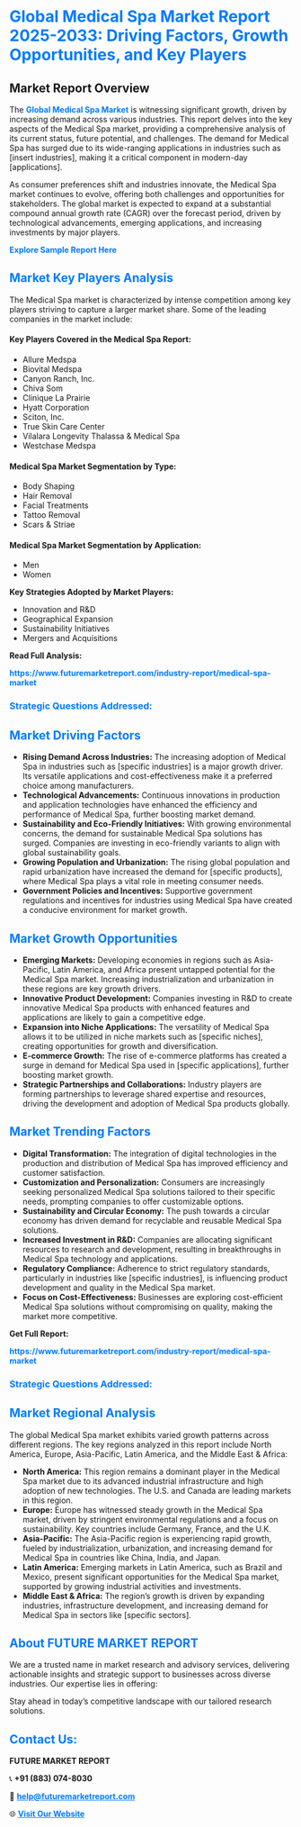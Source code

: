 <h1 style="color: #007BFF;">Global Medical Spa Market Report 2025-2033: Driving Factors, Growth Opportunities, and Key Players</h1>

<section id="overview">
<h2>Market Report Overview</h2>
<p>The <a href="https://www.futuremarketreport.com/industry-report/medical-spa-market" style="color: #007BFF; text-decoration: none;"><strong>Global Medical Spa Market</strong></a> is witnessing significant growth, driven by increasing demand across various industries. This report delves into the key aspects of the Medical Spa market, providing a comprehensive analysis of its current status, future potential, and challenges. The demand for Medical Spa has surged due to its wide-ranging applications in industries such as [insert industries], making it a critical component in modern-day [applications].</p>
<p>As consumer preferences shift and industries innovate, the Medical Spa market continues to evolve, offering both challenges and opportunities for stakeholders. The global market is expected to expand at a substantial compound annual growth rate (CAGR) over the forecast period, driven by technological advancements, emerging applications, and increasing investments by major players.</p>
</section>

<section id="overview">
<p><a href="https://www.futuremarketreport.com/request-sample/reportId=35325" style="color: #007BFF; text-decoration: none;"><strong>Explore Sample Report Here</strong></a></p>
</section>

<section id="key-players">
<h2 style="color: #007BFF;">Market Key Players Analysis</h2>
<p>The Medical Spa market is characterized by intense competition among key players striving to capture a larger market share. Some of the leading companies in the market include:</p>
<h4>Key Players Covered in the Medical Spa Report:</h4>
<ul><li>Allure Medspa</li><li>Biovital Medspa</li><li>Canyon Ranch, Inc.</li><li>Chiva Som</li><li>Clinique La Prairie</li><li>Hyatt Corporation</li><li>Sciton, Inc.</li><li>True Skin Care Center</li><li>Vilalara Longevity Thalassa &amp; Medical Spa</li><li>Westchase Medspa</li></ul>
<h4>Medical Spa Market Segmentation by Type:</h4>
<ul><li>Body Shaping</li><li>Hair Removal</li><li>Facial Treatments</li><li>Tattoo Removal</li><li>Scars &amp; Striae</li></ul>

<h4>Medical Spa Market Segmentation by Application:</h4>
<ul><li>Men</li><li>Women</li></ul>
<p><strong>Key Strategies Adopted by Market Players:</strong></p>
<ul>
<li>Innovation and R&D</li>
<li>Geographical Expansion</li>
<li>Sustainability Initiatives</li>
<li>Mergers and Acquisitions</li>
</ul>
</section>

<section>
<p><strong>Read Full Analysis: </strong></p><a href="https://www.futuremarketreport.com/industry-report/medical-spa-market" style="color: #007BFF; text-decoration: none;"><strong>https://www.futuremarketreport.com/industry-report/medical-spa-market</strong></a>
<h3 style="color: #007BFF;">Strategic Questions Addressed:</h3>
</section>

<section id="driving-factors">
<h2 style="color: #007BFF;">Market Driving Factors</h2>
<ul>
<li><strong>Rising Demand Across Industries:</strong> The increasing adoption of Medical Spa in industries such as [specific industries] is a major growth driver. Its versatile applications and cost-effectiveness make it a preferred choice among manufacturers.</li>
<li><strong>Technological Advancements:</strong> Continuous innovations in production and application technologies have enhanced the efficiency and performance of Medical Spa, further boosting market demand.</li>
<li><strong>Sustainability and Eco-Friendly Initiatives:</strong> With growing environmental concerns, the demand for sustainable Medical Spa solutions has surged. Companies are investing in eco-friendly variants to align with global sustainability goals.</li>
<li><strong>Growing Population and Urbanization:</strong> The rising global population and rapid urbanization have increased the demand for [specific products], where Medical Spa plays a vital role in meeting consumer needs.</li>
<li><strong>Government Policies and Incentives:</strong> Supportive government regulations and incentives for industries using Medical Spa have created a conducive environment for market growth.</li>
</ul>
</section>

<section id="growth-opportunities">
<h2 style="color: #007BFF;">Market Growth Opportunities</h2>
<ul>
<li><strong>Emerging Markets:</strong> Developing economies in regions such as Asia-Pacific, Latin America, and Africa present untapped potential for the Medical Spa market. Increasing industrialization and urbanization in these regions are key growth drivers.</li>
<li><strong>Innovative Product Development:</strong> Companies investing in R&D to create innovative Medical Spa products with enhanced features and applications are likely to gain a competitive edge.</li>
<li><strong>Expansion into Niche Applications:</strong> The versatility of Medical Spa allows it to be utilized in niche markets such as [specific niches], creating opportunities for growth and diversification.</li>
<li><strong>E-commerce Growth:</strong> The rise of e-commerce platforms has created a surge in demand for Medical Spa used in [specific applications], further boosting market growth.</li>
<li><strong>Strategic Partnerships and Collaborations:</strong> Industry players are forming partnerships to leverage shared expertise and resources, driving the development and adoption of Medical Spa products globally.</li>
</ul>
</section>

<section id="trending-factors">
<h2 style="color: #007BFF;">Market Trending Factors</h2>
<ul>
<li><strong>Digital Transformation:</strong> The integration of digital technologies in the production and distribution of Medical Spa has improved efficiency and customer satisfaction.</li>
<li><strong>Customization and Personalization:</strong> Consumers are increasingly seeking personalized Medical Spa solutions tailored to their specific needs, prompting companies to offer customizable options.</li>
<li><strong>Sustainability and Circular Economy:</strong> The push towards a circular economy has driven demand for recyclable and reusable Medical Spa solutions.</li>
<li><strong>Increased Investment in R&D:</strong> Companies are allocating significant resources to research and development, resulting in breakthroughs in Medical Spa technology and applications.</li>
<li><strong>Regulatory Compliance:</strong> Adherence to strict regulatory standards, particularly in industries like [specific industries], is influencing product development and quality in the Medical Spa market.</li>
<li><strong>Focus on Cost-Effectiveness:</strong> Businesses are exploring cost-efficient Medical Spa solutions without compromising on quality, making the market more competitive.</li>
</ul>
</section>

<section>
<p><strong>Get Full Report: </strong></p><a href="https://www.futuremarketreport.com/industry-report/medical-spa-market" style="color: #007BFF; text-decoration: none;"><strong>https://www.futuremarketreport.com/industry-report/medical-spa-market</strong></a>
<h3 style="color: #007BFF;">Strategic Questions Addressed:</h3>
</section>


<section id="regional-analysis">
<h2 style="color: #007BFF;">Market Regional Analysis</h2>
<p>The global Medical Spa market exhibits varied growth patterns across different regions. The key regions analyzed in this report include North America, Europe, Asia-Pacific, Latin America, and the Middle East & Africa:</p>
<ul>
<li><strong>North America:</strong> This region remains a dominant player in the Medical Spa market due to its advanced industrial infrastructure and high adoption of new technologies. The U.S. and Canada are leading markets in this region.</li>
<li><strong>Europe:</strong> Europe has witnessed steady growth in the Medical Spa market, driven by stringent environmental regulations and a focus on sustainability. Key countries include Germany, France, and the U.K.</li>
<li><strong>Asia-Pacific:</strong> The Asia-Pacific region is experiencing rapid growth, fueled by industrialization, urbanization, and increasing demand for Medical Spa in countries like China, India, and Japan.</li>
<li><strong>Latin America:</strong> Emerging markets in Latin America, such as Brazil and Mexico, present significant opportunities for the Medical Spa market, supported by growing industrial activities and investments.</li>
<li><strong>Middle East & Africa:</strong> The region’s growth is driven by expanding industries, infrastructure development, and increasing demand for Medical Spa in sectors like [specific sectors].</li>
</ul>
</section>

<footer>
<h2 style="color: #007BFF;">About FUTURE MARKET REPORT</h2>
<p>We are a trusted name in market research and advisory services, delivering actionable insights and strategic support to businesses across diverse industries. Our expertise lies in offering:</p>

<p>Stay ahead in today’s competitive landscape with our tailored research solutions.</p>

<h2 style="color: #007BFF;">Contact Us:</h2>
<p><strong>FUTURE MARKET REPORT</strong></p>
<p>📞 <strong>+91 (883) 074-8030</strong></p>
<p>📧 <strong><a href="mailto:help@futuremarketreport.com" style="color: #007BFF;">help@futuremarketreport.com</a></strong></p>
<p>🌐 <strong><a href="https://www.futuremarketreport.com/" style="color: #007BFF;">Visit Our Website</a></strong></p>
</footer>